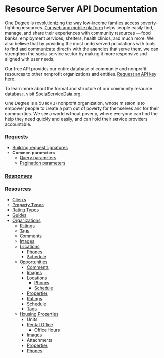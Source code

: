 # Resource Server API Documentation

One Degree is revolutionizing the way low-income families access poverty-fighting resources. [Our web and mobile platform](https://www.1degree.org) helps people easily find, manage, and share their experiences with community resources — food banks, employment services, shelters, health clinics, and much more. We also believe that by providing the most underserved populations with tools to find and communicate directly with the agencies that serve them, we can strengthen the social service sector by making it more responsive and aligned with user needs.

Our free API provides our entire database of community and nonprofit resources to other nonprofit organizations and entities. [Request an API key here.](http://socialservicedata.org/api/get-key/)

To learn more about the format and structure of our community resource database, visit [SocialServiceData.org](http://socialservicedata.org/).

One Degree is a 501(c)(3) nonprofit organization, whose mission is to empower people to create a path out of poverty for themselves and for their communities. We see a world without poverty, where everyone can find the help they need quickly and easily, and can hold their service providers accountable.


### [Requests](/docs/requests.md)

- [Building request signatures](/docs/request-signatures.md)
- Common parameters
  * [Query parameters](/docs/common/query.md)
  * [Pagination parameters](/docs/common/pagination.md)

### [Responses](/docs/responses.md)

### Resources

- [Clients](/docs/resources/clients.md)
- [Property Types](/docs/resources/property-types.md)
- [Rating Types](/docs/resources/rating-types.md)
- [Guides](/docs/resources/guides.md)
- [Organizations](/docs/resources/organizations.md)
  * [Ratings](/docs/resources/ratings.md)
  * [Tags](/docs/resources/tags.md)
  * [Comments](/docs/resources/comments.md)
  * [Images](/docs/resources/images.md)
  * [Locations](/docs/resources/locations.md)
      - [Phones](/docs/resources/phones.md)
      - [Schedule](/docs/resources/schedules.md)
  * [Opportunities](/docs/resources/opportunities.md)
      - [Comments](/docs/resources/comments.md)
      - [Images](/docs/resources/images.md)
      - [Locations](/docs/resources/locations.md)
          - [Phones](/docs/resources/phones.md)
          - [Schedule](/docs/resources/schedules.md)
      - [Properties](/docs/resources/properties.md)
      - [Ratings](/docs/resources/ratings.md)
      - [Schedule](/docs/resources/schedules.md)
      - [Tags](/docs/resources/tags.md)
  * [Housing Properties](/docs/resources/housing-properties.md)
    - Units
    - [Rental Office](/docs/resources/locations.md)
      - [Office Hours](/docs/resources/schedules.md)
    - [Images](/docs/resources/images.md)
    - Attachments
    - [Properties](/docs/resources/properties.md)
    - [Phones](/docs/resources/phones.md)
